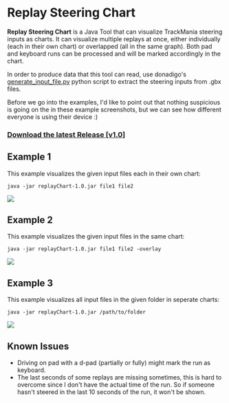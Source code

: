 # Replay Steering Chart

**Replay Steering Chart** is a Java Tool that can visualize TrackMania steering inputs as charts.
It can visualize multiple replays at once, either individually (each in their own chart) or overlapped (all in the same graph).
Both pad and keyboard runs can be processed and will be marked accordingly in the chart.

In order to produce data that this tool can read, use donadigo's [generate_input_file.py](https://github.com/donadigo/gbxtools/blob/master/generate_input_file.py "generate_input_file.py") python script to extract the steering inputs from .gbx files.

Before we go into the examples, I'd like to point out that nothing suspicious is going on the in these example screenshots,
but we can see how different everyone is using their device :)

### [Download the latest Release [v1.0]](https://github.com/railem/replayChart/releases/download/1.0/replayChart-1.0.jar)

## Example 1

This example visualizes the given input files each in their own chart:

`java -jar replayChart-1.0.jar file1 file2`

![](https://i.imgur.com/f9T2lAh.png"")

## Example 2

This example visualizes the given input files in the same chart:

`java -jar replayChart-1.0.jar file1 file2 -overlay`

![](https://i.imgur.com/KWR1O5F.png"")

## Example 3

This example visualizes all input files in the given folder in seperate charts:

`java -jar replayChart-1.0.jar /path/to/folder`

![](https://i.imgur.com/C9HHLDh.png"")

## Known Issues
- Driving on pad with a d-pad (partially or fully) might mark the run as keyboard.
- The last seconds of some replays are missing sometimes, this is hard to overcome since I don't have the actual time of the run. So if someone hasn't steered in the last 10 seconds of the run, it won't be shown.
